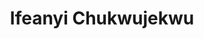 ---
title:           Ifeanyi Chukwujekwu
layout:          director
name:            Ifeanyi Chukwujekwu
designation:     Director, Finance and Accounts Department
image:           /uploads/ifeanyi.jpg
social-media:    none
permalink:       /about/ifeanyi/
rank:            2
---